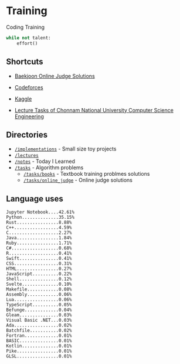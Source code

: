 # Training
Coding Training

```python
while not talent:
    effort()
```

## Shortcuts
* [Baekjoon Online Judge Solutions](./tasks/online_judge/baekjoon/)
* [Codeforces](./tasks/competitive/codeforces/)
* [Kaggle](./tasks/competitive/kaggle)

* [Lecture Tasks of Chonnam National University Computer Science Engineering](./lectures/jnu/)

## Directories
* [`/implementations`](./implementations/) - Small size toy projects
* [`/lectures`](./lectures/)
* [`/notes`](./notes/) - Today I Learned
* [`/tasks`](./tasks/) - Algorithm problems
  * [`/tasks/books`](./tasks/books/) - Textbook training problmes solutions
  * [`/tasks/online_judge`](./tasks/online_judge/) - Online judge solutions

## Language uses
```
Jupyter Notebook....42.61%
Python..............35.15%
Rust................8.88%
C++.................4.59%
C...................2.27%
Java................1.84%
Ruby................1.71%
C#..................0.68%
R...................0.41%
Swift...............0.41%
CSS.................0.31%
HTML................0.27%
JavaScript..........0.22%
Shell...............0.12%
Svelte..............0.10%
Makefile............0.08%
Assembly............0.06%
Lua.................0.06%
TypeScript..........0.05%
Befunge.............0.04%
Gleam...............0.03%
Visual Basic .NET...0.03%
Ada.................0.02%
Batchfile...........0.02%
Fortran.............0.01%
BASIC...............0.01%
Kotlin..............0.01%
Pike................0.01%
GLSL................0.01%
```
